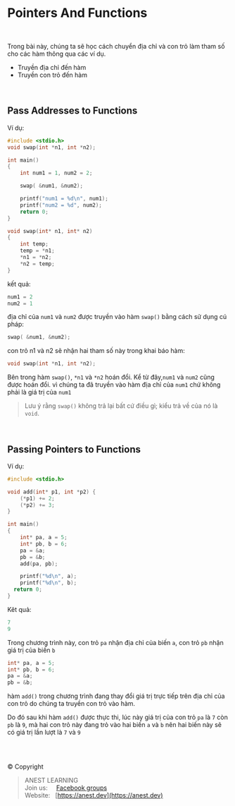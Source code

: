 # Pointers And Functions

<br/>

Trong bài này, chúng ta sẽ học cách chuyển địa chỉ và con trỏ làm tham số cho các hàm thông qua các ví dụ.

- Truyền địa chỉ đến hàm
- Truyền con trỏ đến hàm

<br/>

## Pass Addresses to Functions

Ví dụ:

```c
#include <stdio.h>
void swap(int *n1, int *n2);

int main()
{
    int num1 = 1, num2 = 2;

    swap( &num1, &num2);

    printf("num1 = %d\n", num1);
    printf("num2 = %d", num2);
    return 0;
}

void swap(int* n1, int* n2)
{
    int temp;
    temp = *n1;
    *n1 = *n2;
    *n2 = temp;
}
```

kết quả:

```c
num1 = 2
num2 = 1
```

địa chỉ của `num1` và `num2` được truyền vào hàm `swap()` bằng cách sử dụng cú pháp:

```c
swap( &num1, &num2);
```

con trỏ n1 và n2 sẽ nhận hai tham số này trong khai báo hàm:

```c
void swap(int *n1, int *n2);
```

Bên trong hàm `swap()`, `*n1` và `*n2` hoán đổi. Kể từ đây,`num1` và `num2` cũng được hoán đổi. vì chúng ta đã truyền vào hàm địa chỉ của `num1` chứ không phải là giá trị của `num1`

> Lưu ý rằng `swap()` không trả lại bất cứ điều gì; kiểu trả về của nó là `void`.

<br/>

## Passing Pointers to Functions

Ví dụ:

```c
#include <stdio.h>

void add(int* p1, int *p2) {
    (*p1) += 2;
    (*p2) += 3;
}

int main()
{
    int* pa, a = 5;
    int* pb, b = 6; 
    pa = &a;
    pb = &b;
    add(pa, pb);

    printf("%d\n", a); 
    printf("%d\n", b); 
  return 0;
}
```

Kêt quả:
```c
7
9
```

Trong chương trình này, con trỏ `pa` nhận địa chỉ của biến `a`, con trỏ `pb` nhận giá trị của biến `b`
```c
int* pa, a = 5;
int* pb, b = 6; 
pa = &a;
pb = &b;
```

hàm `add()` trong chương trình đang thay đổi giá trị trực tiếp trên địa chỉ của con trỏ do chúng ta truyền con trỏ vào hàm.

Do đó sau khi hàm `add()` được thực thi, lúc này giá trị của con trỏ `pa` là `7` còn `pb` là `9`, mà hai con trỏ này đang trỏ vào hai biến `a` và `b` nên hai biến này sẽ có giá trị lần lượt là `7` và `9`



<br />

##  

© Copyright
> ANEST LEARNING  
> Join us: &nbsp;&nbsp;&nbsp; [Facebook groups](https://www.facebook.com/groups/anest.learning/)  
> Website: &nbsp; [https://anest.dev](https://anest.dev)  

